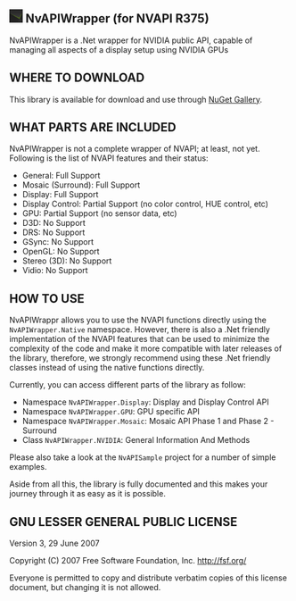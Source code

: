 ## <img src="NvAPIWrapper/Icon.png" width="24" alt="NvAPIWrapper"> NvAPIWrapper (for NVAPI R375)
NvAPIWrapper is a .Net wrapper for NVIDIA public API, capable of managing all aspects of a display setup using NVIDIA GPUs

## WHERE TO DOWNLOAD
This library is available for download and use through <a href="https://www.nuget.org/packages/NvAPIWrapper.Net">NuGet Gallery</a>.

## WHAT PARTS ARE INCLUDED
NvAPIWrapper is not a complete wrapper of NVAPI; at least, not yet. Following is the list of NVAPI features and their status:

* General: Full Support
* Mosaic (Surround): Full Support
* Display: Full Support
* Display Control: Partial Support (no color control, HUE control, etc)
* GPU: Partial Support (no sensor data, etc)
* D3D: No Support
* DRS: No Support
* GSync: No Support
* OpenGL: No Support
* Stereo (3D): No Support
* Vidio: No Support

## HOW TO USE
NvAPIWrappr allows you to use the NVAPI functions directly using the `NvAPIWrapper.Native` namespace. However, there is also a .Net friendly implementation of the NVAPI features that can be used to minimize the complexity of the code and make it more compatible with later releases of the library, therefore, we strongly recommend using these .Net friendly classes instead of using the native functions directly.

Currently, you can access different parts of the library as follow:

* Namespace `NvAPIWrapper.Display`: Display and Display Control API
* Namespace `NvAPIWrapper.GPU`: GPU specific API
* Namespace `NvAPIWrapper.Mosaic`: Mosaic API Phase 1 and Phase 2 - Surround
* Class `NvAPIWrapper.NVIDIA`: General Information And Methods

Please also take a look at the `NvAPISample` project for a number of simple examples.

Aside from all this, the library is fully documented and this makes your journey through it as easy as it is possible.

## GNU LESSER GENERAL PUBLIC LICENSE

Version 3, 29 June 2007

Copyright (C) 2007 Free Software Foundation, Inc.
<http://fsf.org/>

Everyone is permitted to copy and distribute verbatim copies of this
license document, but changing it is not allowed.
